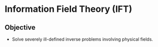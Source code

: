 # Information Field Theory (IFT)

## Objective

+ Solve severely ill-defined inverse problems involving physical fields.